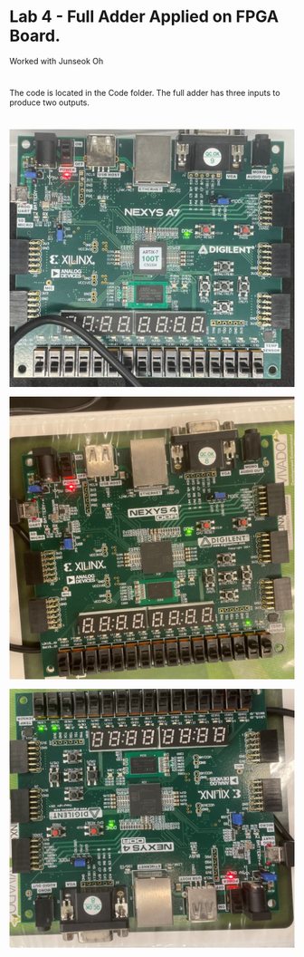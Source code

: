 # Lab 4 - Full Adder Applied on FPGA Board.
Worked with Junseok Oh
#
The code is located in the Code folder.
The full adder has three inputs to produce two outputs.
#

![](Pics/P1.jpg)



![](Pics/P2.jpg)



![](Pics/P3.jpg)
